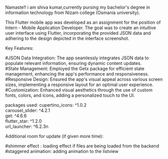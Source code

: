 
Namaste!! i am shiva kumar,currently pursing my bachelor's degree in information technology from Nizam college (Osmania university).



This Flutter mobile app was developed as an assignment for the position of Intern - Mobile Application Developer. The goal was to create an intuitive user interface using Flutter, incorporating the provided JSON data and adhering to the design depicted in the interface screenshot.

Key Features:

#JSON Data Integration: The app seamlessly integrates JSON data to populate relevant information, ensuring dynamic content updates.    
#State Management: Employed the Getx package for efficient state management, enhancing the app's performance and responsiveness.     
#Responsive Design: Ensured the app's visual appeal across various screen sizes, implementing a responsive layout for an optimal user experience.     
#Customization: Enhanced visual aesthetics through the use of custom fonts, colors, and icons, adding a personalized touch to the UI.

packages used:
  cupertino_icons: ^1.0.2  
  carousel_slider: ^4.2.1  
  get: ^4.6.6  
  flutter_star: ^1.2.0  
  url_launcher: ^6.2.3n    

Additional room for update (if given more time):

#shimmer effect : loading effect if files are being loaded from the backend    
#staggered animation: adding animation to the listview


